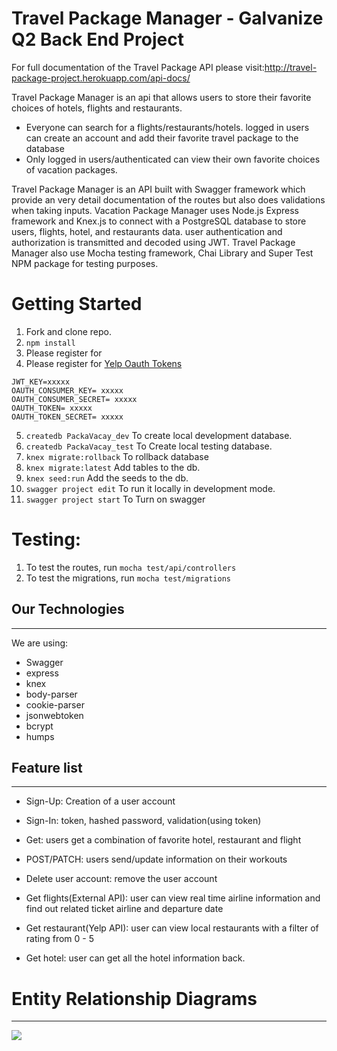 # Travel Package Manager - Galvanize Q2 Back End Project

For full documentation of the Travel Package API please visit:http://travel-package-project.herokuapp.com/api-docs/

Travel Package Manager is an api that allows users to store their favorite choices of hotels, flights and restaurants.

* Everyone can search for a flights/restaurants/hotels. logged in users can create an account and add their favorite travel package to the database
* Only logged in users/authenticated can view their own favorite choices of vacation packages.


Travel Package Manager is an API built with Swagger framework which provide an very detail documentation of the routes but also does validations when taking inputs. Vacation Package Manager uses Node.js Express framework and Knex.js to connect with a PostgreSQL database to store users, flights, hotel, and restaurants data. user authentication and authorization is transmitted and decoded using JWT. Travel Package Manager also use Mocha testing framework, Chai Library and Super Test NPM package for testing purposes.

# Getting Started
1. Fork and clone repo.
2. `npm install`
3. Please register for
4. Please register for [Yelp Oauth Tokens](`https://www.yelp.com/developers/v3/manage_app`)
```
JWT_KEY=xxxxx
OAUTH_CONSUMER_KEY= xxxxx
OAUTH_CONSUMER_SECRET= xxxxx
OAUTH_TOKEN= xxxxx
OAUTH_TOKEN_SECRET= xxxxx
```
5. `createdb PackaVacay_dev` To create local development database.
6. `createdb PackaVacay_test` To Create local testing database.
7. `knex migrate:rollback` To rollback database
8. `knex migrate:latest` Add tables to the db.
9. `knex seed:run` Add the seeds to the db.
10. `swagger project edit` To run it locally in development mode.
11. `swagger project start` To Turn on swagger

# Testing:
1. To test the routes, run `mocha test/api/controllers`
2. To test the migrations, run `mocha test/migrations`

## Our Technologies
-------------------------------------------------------------------
 We are using:
   * Swagger
   * express
   * knex
   * body-parser
   * cookie-parser
   * jsonwebtoken
   * bcrypt
   * humps

## Feature list
---------------------------------------------------------------------
  * Sign-Up: Creation of a user account
  * Sign-In: token, hashed password, validation(using token)
  * Get: users get a combination of favorite hotel, restaurant and flight
  * POST/PATCH: users send/update information on their workouts
  * Delete user account: remove the user account

  * Get flights(External API): user can view real time airline information and find out related ticket airline and departure date
  * Get restaurant(Yelp API): user can view local restaurants with a filter of rating from 0 - 5
  * Get hotel: user can get all the hotel information back.


# Entity Relationship Diagrams
------------------------------------------------------
![](https://s21.postimg.org/w6dx38g13/Relational_Database.png)
